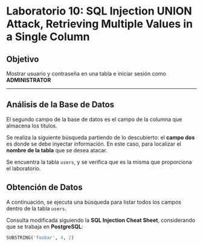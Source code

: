 # Laboratorio 10: SQL Injection UNION Attack, Retrieving Multiple Values in a Single Column  

## Objetivo  
Mostrar usuario y contraseña en una tabla e iniciar sesión como **ADMINISTRATOR**  

---

## Análisis de la Base de Datos  

El segundo campo de la base de datos es el campo de la columna que almacena los títulos.  

Se realiza la siguiente búsqueda partiendo de lo descubierto: el **campo dos** es donde se debe inyectar información. En este caso, para localizar el **nombre de la tabla** que se desea atacar.  

Se encuentra la tabla `users`, y se verifica que es la misma que proporciona el laboratorio.  

## Obtención de Datos  

A continuación, se ejecuta una búsqueda para listar todos los campos dentro de la tabla `users`.  

Consulta modificada siguiendo la **SQL Injection Cheat Sheet**, considerando que se trabaja en **PostgreSQL**:  

```sql
SUBSTRING('foobar', 4, 2)
